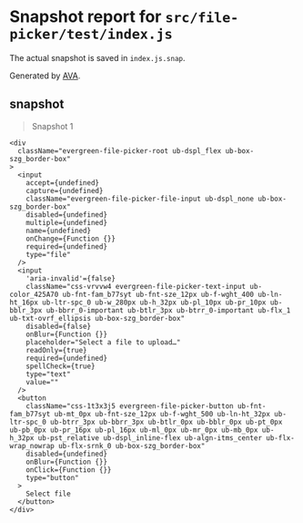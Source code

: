 # Snapshot report for `src/file-picker/test/index.js`

The actual snapshot is saved in `index.js.snap`.

Generated by [AVA](https://ava.li).

## snapshot

> Snapshot 1

    <div
      className="evergreen-file-picker-root ub-dspl_flex ub-box-szg_border-box"
    >
      <input
        accept={undefined}
        capture={undefined}
        className="evergreen-file-picker-file-input ub-dspl_none ub-box-szg_border-box"
        disabled={undefined}
        multiple={undefined}
        name={undefined}
        onChange={Function {}}
        required={undefined}
        type="file"
      />
      <input
        'aria-invalid'={false}
        className="css-vrvvw4 evergreen-file-picker-text-input ub-color_425A70 ub-fnt-fam_b77syt ub-fnt-sze_12px ub-f-wght_400 ub-ln-ht_16px ub-ltr-spc_0 ub-w_280px ub-h_32px ub-pl_10px ub-pr_10px ub-bblr_3px ub-bbrr_0-important ub-btlr_3px ub-btrr_0-important ub-flx_1 ub-txt-ovrf_ellipsis ub-box-szg_border-box"
        disabled={false}
        onBlur={Function {}}
        placeholder="Select a file to upload…"
        readOnly={true}
        required={undefined}
        spellCheck={true}
        type="text"
        value=""
      />
      <button
        className="css-1t3x3j5 evergreen-file-picker-button ub-fnt-fam_b77syt ub-mt_0px ub-fnt-sze_12px ub-f-wght_500 ub-ln-ht_32px ub-ltr-spc_0 ub-btrr_3px ub-bbrr_3px ub-btlr_0px ub-bblr_0px ub-pt_0px ub-pb_0px ub-pr_16px ub-pl_16px ub-ml_0px ub-mr_0px ub-mb_0px ub-h_32px ub-pst_relative ub-dspl_inline-flex ub-algn-itms_center ub-flx-wrap_nowrap ub-flx-srnk_0 ub-box-szg_border-box"
        disabled={undefined}
        onBlur={Function {}}
        onClick={Function {}}
        type="button"
      >
        Select file
      </button>
    </div>
